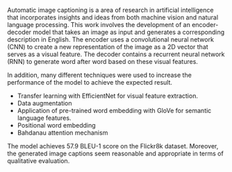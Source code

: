 Automatic image captioning is a area of research in artificial intelligence that incorporates insights and ideas from both machine vision and natural language processing. This work involves the development of an encoder-decoder model that takes an image as input and generates a corresponding description in English. The encoder uses a convolutional neural network (CNN) to create a new representation of the image as a 2D vector that serves as a visual feature. The decoder contains a recurrent neural network (RNN) to generate word after word based on these visual features. 

In addition, many different techniques were used to increase the performance of the model to achieve the expected result. 

- Transfer learning with EfficientNet for visual feature extraction.
- Data augmentation
- Application of pre-trained word embedding with GloVe for semantic language features.
- Positional word embedding
- Bahdanau attention mechanism

The model achieves 57.9 BLEU-1 score on the Flickr8k dataset. Moreover, the generated image captions seem reasonable and appropriate in terms of qualitative evaluation.
